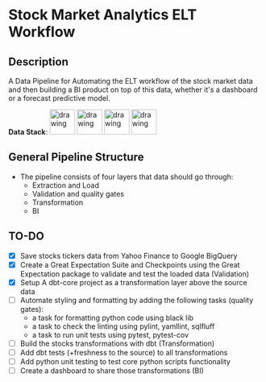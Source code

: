 # Stock Market Analytics ELT Workflow

## Description
A Data Pipeline for Automating the ELT workflow of the stock market data and then building a BI product on top of this data, whether it's a dashboard or a forecast predictive model.

**Data Stack**:
<img src="https://seeklogo.com/images/D/dbt-logo-500AB0BAA7-seeklogo.com.png" alt="drawing" width="50"/>
<img src="https://cwiki.apache.org/confluence/download/attachments/145723561/airflow_transparent.png?api=v2" alt="drawing" width="50"/>
<img src="https://fullstackchronicles.io/assets/images/great-expectations-f9bde762a58323b62e2c19c514c74ba8.png" alt="drawing" width="50"/>
<img src="https://cdn.icon-icons.com/icons2/2699/PNG/512/google_bigquery_logo_icon_168150.png" alt="drawing" width="50"/>


## General Pipeline Structure
- The pipeline consists of four layers that data should go through:
    - Extraction and Load
    - Validation and quality gates
    - Transformation
    - BI

## TO-DO
- [X] Save stocks tickers data from Yahoo Finance to Google BigQuery
- [X] Create a Great Expectation Suite and Checkpoints using the Great Expectation package to validate and test the loaded data (Validation)
- [X] Setup A dbt-core project as a transformation layer above the source data
- [ ] Automate styling and formatting by adding the following tasks (quality gates):
    - a task for formatting python code using black lib
    - a task to check the linting using pylint, yamllint, sqlfluff
    - a task to run unit tests using pytest, pytest-cov
- [ ] Build the stocks transformations with dbt (Transformation)
- [ ] Add dbt tests (+freshness to the source) to all transformations
- [ ] Add python unit testing to test core python scripts functionality
- [ ] Create a dashboard to share those transformations (BI)
